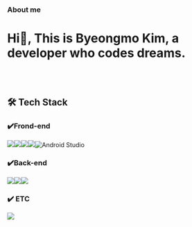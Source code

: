 ### About me

<h1 align="left">Hi👋, This is Byeongmo Kim, a developer who codes dreams.</h1>
<p align="left">
</p>

<br><br>

## 🛠 Tech Stack

### ✔️Frond-end
<img src="https://img.shields.io/badge/html5-E34F26?style=for-the-badge&logo=html5&logoColor=white"/><img src="https://img.shields.io/badge/css-1572B6?style=for-the-badge&logo=css3&logoColor=white"/><img src="https://img.shields.io/badge/javascript-F7DF1E?style=for-the-badge&logo=javascript&logoColor=black"/><img src="https://img.shields.io/badge/react.js-61DAFB?style=for-the-badge&logo=react&logoColor=black"/>![Android Studio](https://img.shields.io/badge/Android%20Studio-3DDC84?style=for-the-badge&logo=android-studio&logoColor=white)
### ✔️Back-end
<img src="https://img.shields.io/badge/mysql-4479A1?style=for-the-badge&logo=mysql&logoColor=white"/><img src="https://img.shields.io/badge/springboot-6DB33F?style=for-the-badge&logo=springboot&logoColor=white"/><img src="https://img.shields.io/badge/java-007396?style=for-the-badge&logo=OpenJDK&logoColor=white">
### ✔️ ETC
<img src="https://img.shields.io/badge/github-181717?style=for-the-badge&logo=github&logoColor=white"/>


